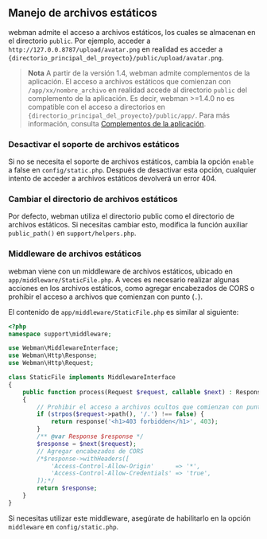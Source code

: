 ## Manejo de archivos estáticos
webman admite el acceso a archivos estáticos, los cuales se almacenan en el directorio `public`. Por ejemplo, acceder a `http://127.0.0.8787/upload/avatar.png` en realidad es acceder a `{directorio_principal_del_proyecto}/public/upload/avatar.png`.

> **Nota**
> A partir de la versión 1.4, webman admite complementos de la aplicación. El acceso a archivos estáticos que comienzan con `/app/xx/nombre_archivo` en realidad accede al directorio `public` del complemento de la aplicación. Es decir, webman >=1.4.0 no es compatible con el acceso a directorios en `{directorio_principal_del_proyecto}/public/app/`.
> Para más información, consulta [Complementos de la aplicación](./plugin/app.md).

### Desactivar el soporte de archivos estáticos
Si no se necesita el soporte de archivos estáticos, cambia la opción `enable` a false en `config/static.php`. Después de desactivar esta opción, cualquier intento de acceder a archivos estáticos devolverá un error 404.

### Cambiar el directorio de archivos estáticos
Por defecto, webman utiliza el directorio public como el directorio de archivos estáticos. Si necesitas cambiar esto, modifica la función auxiliar `public_path()` en `support/helpers.php`.

### Middleware de archivos estáticos
webman viene con un middleware de archivos estáticos, ubicado en `app/middleware/StaticFile.php`. A veces es necesario realizar algunas acciones en los archivos estáticos, como agregar encabezados de CORS o prohibir el acceso a archivos que comienzan con punto (`.`).

El contenido de `app/middleware/StaticFile.php` es similar al siguiente:
```php
<?php
namespace support\middleware;

use Webman\MiddlewareInterface;
use Webman\Http\Response;
use Webman\Http\Request;

class StaticFile implements MiddlewareInterface
{
    public function process(Request $request, callable $next) : Response
    {
        // Prohibir el acceso a archivos ocultos que comienzan con punto
        if (strpos($request->path(), '/.') !== false) {
            return response('<h1>403 forbidden</h1>', 403);
        }
        /** @var Response $response */
        $response = $next($request);
        // Agregar encabezados de CORS
        /*$response->withHeaders([
            'Access-Control-Allow-Origin'      => '*',
            'Access-Control-Allow-Credentials' => 'true',
        ]);*/
        return $response;
    }
}
```
Si necesitas utilizar este middleware, asegúrate de habilitarlo en la opción `middleware` en `config/static.php`.
